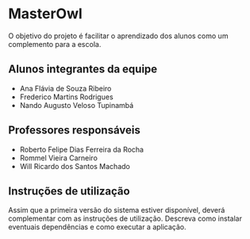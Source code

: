 # MasterOwl

O objetivo do projeto é facilitar o aprendizado dos alunos como um complemento para a escola.

## Alunos integrantes da equipe

* Ana Flávia de Souza Ribeiro
* Frederico Martins Rodrigues
* Nando Augusto Veloso Tupinambá

## Professores responsáveis

* Roberto Felipe Dias Ferreira da Rocha
* Rommel Vieira Carneiro
* Will Ricardo dos Santos Machado

## Instruções de utilização

Assim que a primeira versão do sistema estiver disponível, deverá complementar com as instruções de utilização. Descreva como instalar eventuais dependências e como executar a aplicação.
